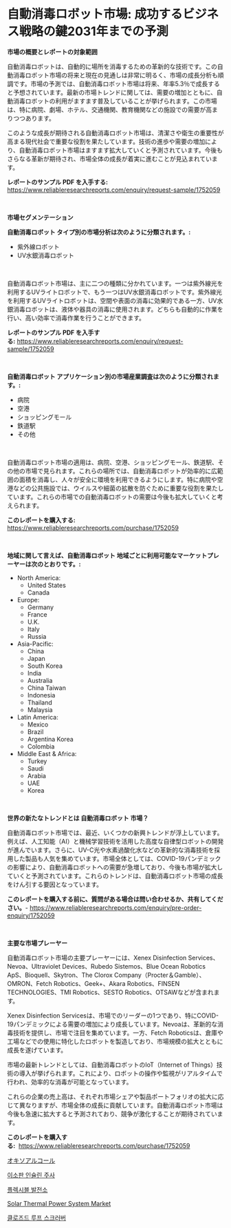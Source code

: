 <p><h1>自動消毒ロボット市場: 成功するビジネス戦略の鍵2031年までの予測</h1></p><p><strong>市場の概要とレポートの対象範囲</strong></p>
<p><p>自動消毒ロボットは、自動的に場所を消毒するための革新的な技術です。この自動消毒ロボット市場の将来と現在の見通しは非常に明るく、市場の成長分析も順調です。市場の予測では、自動消毒ロボット市場は将来、年率5.3％で成長すると予想されています。最新の市場トレンドに関しては、需要の増加とともに、自動消毒ロボットの利用がますます普及していることが挙げられます。この市場は、特に病院、劇場、ホテル、交通機関、教育機関などの施設での需要が高まりつつあります。</p><p>このような成長が期待される自動消毒ロボット市場は、清潔さや衛生の重要性が高まる現代社会で重要な役割を果たしています。技術の進歩や需要の増加により、自動消毒ロボット市場はますます拡大していくと予測されています。今後もさらなる革新が期待され、市場全体の成長が着実に進むことが見込まれています。</p></p>
<p><strong>レポートのサンプル PDF を入手する:</strong> <a href="https://www.reliableresearchreports.com/enquiry/request-sample/1752059">https://www.reliableresearchreports.com/enquiry/request-sample/1752059</a></p>
<p>&nbsp;</p>
<p><strong>市場セグメンテーション</strong></p>
<p><strong>自動消毒ロボット タイプ別の市場分析は次のように分類されます。:</strong></p>
<p><ul><li>紫外線ロボット</li><li>UV水銀消毒ロボット</li></ul></p>
<p>&nbsp;</p>
<p><p>自動消毒ロボット市場は、主に二つの種類に分かれています。一つは紫外線光を利用するUVライトロボットで、もう一つはUV水銀消毒ロボットです。紫外線光を利用するUVライトロボットは、空間や表面の消毒に効果的である一方、UV水銀消毒ロボットは、液体や器具の消毒に使用されます。どちらも自動的に作業を行い、高い効率で消毒作業を行うことができます。</p></p>
<p><strong>レポートのサンプル PDF を入手する:</strong>&nbsp;<a href="https://www.reliableresearchreports.com/enquiry/request-sample/1752059">https://www.reliableresearchreports.com/enquiry/request-sample/1752059</a></p>
<p>&nbsp;</p>
<p><strong> 自動消毒ロボット アプリケーション別の市場産業調査は次のように分類されます。:</strong></p>
<p><ul><li>病院</li><li>空港</li><li>ショッピングモール</li><li>鉄道駅</li><li>その他</li></ul></p>
<p>&nbsp;</p>
<p><p>自動消毒ロボット市場の適用は、病院、空港、ショッピングモール、鉄道駅、その他の市場で見られます。これらの場所では、自動消毒ロボットが効率的に広範囲の面積を消毒し、人々が安全に環境を利用できるようにします。特に病院や空港などの公共施設では、ウイルスや細菌の拡散を防ぐために重要な役割を果たしています。これらの市場での自動消毒ロボットの需要は今後も拡大していくと考えられます。</p></p>
<p><strong>このレポートを購入する:</strong>&nbsp; <a href="https://www.reliableresearchreports.com/purchase/1752059">https://www.reliableresearchreports.com/purchase/1752059</a></p>
<p>&nbsp;</p>
<p><strong>地域に関して言えば、自動消毒ロボット 地域ごとに利用可能なマーケットプレーヤーは次のとおりです。:</strong></p>
<p><ul>
    <li>
        North America:
        <ul>
            <li>United States</li>
            <li>Canada</li>
        </ul>
    </li>
    <li>
        Europe:
        <ul>
            <li>Germany</li>
            <li>France</li>
            <li>U.K.</li>
            <li>Italy</li>
            <li>Russia</li>
        </ul>
    </li>
    <li>
        Asia-Pacific:
        <ul>
            <li>China</li>
            <li>Japan</li>
            <li>South Korea</li>
            <li>India</li>
            <li>Australia</li>
            <li>China Taiwan</li>
            <li>Indonesia</li>
            <li>Thailand</li>
            <li>Malaysia</li>
        </ul>
    </li>
    <li>
        Latin America:
        <ul>
            <li>Mexico</li>
            <li>Brazil</li>
            <li>Argentina Korea</li>
            <li>Colombia</li>
        </ul>
    </li>
    <li>
        Middle East & Africa:
        <ul>
            <li>Turkey</li>
            <li>Saudi</li>
            <li>Arabia</li>
            <li>UAE</li>
            <li>Korea</li>
        </ul>
    </li>
    </ul></p>
<p>&nbsp;</p>
<p><strong>世界の新たなトレンドとは 自動消毒ロボット 市場？</strong></p>
<p><p>自動消毒ロボット市場では、最近、いくつかの新興トレンドが浮上しています。例えば、人工知能（AI）と機械学習技術を活用した高度な自律型ロボットの開発が進んでいます。さらに、UV-C光や水素過酸化水などの革新的な消毒技術を採用した製品も人気を集めています。市場全体としては、COVID-19パンデミックの影響により、自動消毒ロボットへの需要が急増しており、今後も市場が拡大していくと予測されています。これらのトレンドは、自動消毒ロボット市場の成長をけん引する要因となっています。</p></p>
<p><strong>このレポートを購入する前に、質問がある場合は問い合わせるか、共有してください。</strong>- <a href="https://www.reliableresearchreports.com/enquiry/pre-order-enquiry/1752059">https://www.reliableresearchreports.com/enquiry/pre-order-enquiry/1752059</a></p>
<p>&nbsp;</p>
<p><strong>主要な市場プレーヤー</strong></p>
<p><p>自動消毒ロボット市場の主要プレーヤーには、Xenex Disinfection Services、Nevoa、Ultraviolet Devices、Rubedo Sistemos、Blue Ocean Robotics ApS、Bioquell、Skytron、The Clorox Company（Procter＆Gamble）、OMRON、Fetch Robotics、Geek+、Akara Robotics、FINSEN TECHNOLOGIES、TMI Robotics、SESTO Robotics、OTSAWなどが含まれます。</p><p>Xenex Disinfection Servicesは、市場でのリーダーの1つであり、特にCOVID-19パンデミックによる需要の増加により成長しています。Nevoaは、革新的な消毒技術を提供し、市場で注目を集めています。一方、Fetch Roboticsは、倉庫や工場などでの使用に特化したロボットを製造しており、市場規模の拡大とともに成長を遂げています。</p><p>市場の最新トレンドとしては、自動消毒ロボットのIoT（Internet of Things）技術の導入が挙げられます。これにより、ロボットの操作や監視がリアルタイムで行われ、効率的な消毒が可能となっています。</p><p>これらの企業の売上高は、それぞれ市場シェアや製品ポートフォリオの拡大に応じて異なりますが、市場全体の成長に貢献しています。自動消毒ロボット市場は今後も急速に拡大すると予測されており、競争が激化することが期待されています。</p></p>
<p><strong>このレポートを購入する:</strong>&nbsp;&nbsp;<a href="https://www.reliableresearchreports.com/purchase/1752059">https://www.reliableresearchreports.com/purchase/1752059</a></p>
<p><p><a href="https://medium.com/@urinalisis45667/%E3%82%AA%E3%82%AF%E3%82%BD%E3%82%A2%E3%83%AB%E3%82%B3%E3%83%BC%E3%83%AB%E5%B8%82%E5%A0%B4-%E7%A8%AE%E9%A1%9E-%E7%94%A8%E9%80%94-%E3%81%8A%E3%82%88%E3%81%B3%E5%9C%B0%E7%90%86%E5%88%A5%E3%81%AE%E5%8C%85%E6%8B%AC%E7%9A%84%E8%A9%95%E4%BE%A1-ff30e191b2fb">オキソアルコール</a></p><p><a href="https://github.com/CorEmtymerich56566/Market-Research-Report-List-1/blob/main/587714915440.md">이소판 인슐린 주사</a></p><p><a href="https://medium.com/@stuartstehr2022/%EC%9C%A0%EC%97%B0%ED%95%9C-%EB%B0%9C%EC%A0%84%EC%86%8C-%EC%8B%9C%EC%9E%A5-%EB%B6%84%EC%84%9D-cagr-%EC%8B%9C%EC%9E%A5-%EC%84%B8%EB%B6%84%ED%99%94-%EB%B0%8F-%EC%84%B8%EA%B3%84-%EC%82%B0%EC%97%85-%EA%B0%9C%EC%9A%94-a5ca580b017d">플렉시블 발전소</a></p><p><a href="https://github.com/Hazelklievgspy6vdcsmu106w/Market-Research-Report-List-1/blob/main/solar-thermal-power-system-market.md">Solar Thermal Power System Market</a></p><p><a href="https://medium.com/@maxinewilloughby/%ED%8F%90%EC%87%84-%EB%A3%A8%ED%94%84-%EC%8A%A4%ED%81%AC%EB%9F%AC%EB%B2%84-%EC%8B%9C%EC%9E%A5-%EC%97%B0%EA%B5%AC-%EB%B3%B4%EA%B3%A0%EC%84%9C-%EA%B7%B8-%EC%97%AD%EC%82%AC-%EB%B0%8F-2024%EB%85%84%EB%B6%80%ED%84%B0-2031%EB%85%84%EA%B9%8C%EC%A7%80%EC%9D%98-%EC%98%88%EC%B8%A1-1d4c0a0171fe">클로즈드 루프 스크러버</a></p></p>